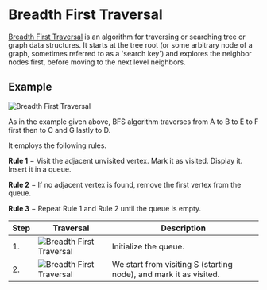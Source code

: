 # Breadth First Traversal

[Breadth First Traversal](https://en.wikipedia.org/wiki/Breadth-first_search)  is an algorithm for traversing or searching tree or graph data structures. It starts at the tree root (or some arbitrary node of a graph, sometimes referred to as a 'search key') and explores the neighbor nodes first, before moving to the next level neighbors.

## Example
![Breadth First Traversal](https://www.tutorialspoint.com/data_structures_algorithms/images/breadth_first_traversal.jpg)

As in the example given above, BFS algorithm traverses from A to B to E to F first then to C and G lastly to D.

It employs the following rules.

**Rule 1** − Visit the adjacent unvisited vertex. Mark it as visited. Display it. Insert it in a queue.

**Rule 2** − If no adjacent vertex is found, remove the first vertex from the queue.

**Rule 3** − Repeat Rule 1 and Rule 2 until the queue is empty.

| Step     | Traversal    | Description |
| --------|---------|-------|
| 1.  | ![Breadth First Traversal](https://www.tutorialspoint.com/data_structures_algorithms/images/bfs_one.jpg)   | Initialize the queue.    |
| 2. | ![Breadth First Traversal](https://www.tutorialspoint.com/data_structures_algorithms/images/bfs_two.jpg) | We start from visiting S (starting node), and mark it as visited.    |

